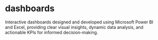 # dashboards
Interactive dashboards designed and developed using Microsoft Power BI and Excel, providing clear visual insights, dynamic data analysis, and actionable KPIs for informed decision-making.
